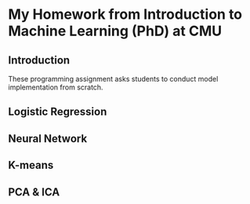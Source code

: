 # My Homework from Introduction to Machine Learning (PhD) at CMU

## Introduction
These programming assignment asks students to conduct model implementation from scratch.

## Logistic Regression

## Neural Network

## K-means

## PCA & ICA
